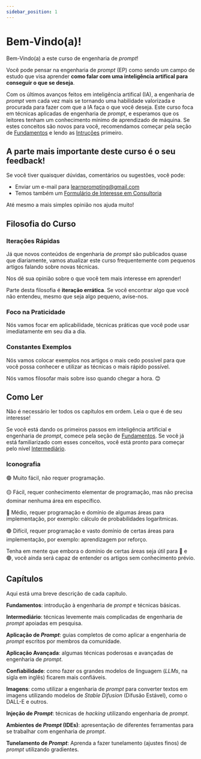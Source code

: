 ```yaml
---
sidebar_position: 1
---
```

# Bem-Vindo(a)!

Bem-Vindo(a) a este curso de engenharia de *prompt*! 

Você pode pensar na engenharia de *prompt* (EP) como sendo um campo de estudo que visa aprender **como falar com uma inteligência artifical para conseguir o que se deseja**. 

Com os últimos avanços feitos em inteligência artifical (IA), a engenharia de *prompt* vem cada vez mais se tornando uma habilidade valorizada e procurada para fazer com que a IA faça o que você deseja.
Este curso foca em técnicas aplicadas de engenharia de *prompt*, e esperamos que os leitores tenham um conhecimento mínimo de aprendizado de máquina. Se estes conceitos são novos para você, recomendamos começar pela seção de [Fundamentos](https://promptdev.ai/pt/docs/category/-basics) e lendo as [Intruções](https://promptdev.ai/pt/docs/basics/intro) primeiro.

## A parte mais importante deste curso é o seu feedback!
Se você tiver quaisquer dúvidas, comentários ou sugestões, você pode:
  - Enviar um e-mail para [learnprompting@gmail.com](mailto:promptengineering11@gmail.com)
  - Temos também um [Formulário de Interesse em Consultoria](https://promptdev.ai/consulting)

Até mesmo a mais simples opinião nos ajuda muito!

## Filosofia do Curso

### Iterações Rápidas

Já que novos conteúdos de engenharia de *prompt* são publicados quase que diariamente, vamos atualizar este curso frequentemente com pequenos artigos falando sobre novas técnicas.

Nos dê sua opinião sobre o que você tem mais interesse em aprender!

Parte desta filosofia é **iteração errática**. Se você encontrar algo que você não entendeu, mesmo que seja algo pequeno, avise-nos.


### Foco na Praticidade

Nós vamos focar em aplicabilidade, técnicas práticas que você pode usar imediatamente em seu dia a dia.

### Constantes Exemplos

Nós vamos colocar exemplos nos artigos o mais cedo possível para que você possa conhecer e utilizar as técnicas o mais rápido possível.

Nós vamos filosofar mais sobre isso quando chegar a hora. 😊

## Como Ler

Não é necessário ler todos os capítulos em ordem. Leia o que é de seu interesse!

Se você está dando os primeiros passos em inteligência artificial e engenharia de *prompt*, comece pela seção de [Fundamentos](https://promptdev.ai/pt/docs/category/-basics). Se você já está familiarizado com esses conceitos, você está pronto para começar pelo nível [Intermediário](https://promptdev.ai/ptdocs/category/%EF%B8%8F-intermediate).

### Iconografia

🟢 Muito fácil, não requer programação.

🟡 Fácil, requer conhecimento elementar de programação, mas não precisa dominar nenhuma área em específico.

🔴 Médio, requer programação e domínio de algumas áreas para implementação, por exemplo: cálculo de probabilidades logarítmicas.

🟣 Difícil, requer programação e vasto domínio de certas áreas para implementação, por exemplo: aprendizagem por reforço.

Tenha em mente que embora o domínio de certas áreas seja útil para 🔴 e 🟣, você ainda será capaz de entender os artigos sem conhecimento prévio.

## Capítulos

Aqui está uma breve descrição de cada capítulo.

**Fundamentos**: introdução à engenharia de *prompt* e técnicas básicas.

**Intermediário**: técnicas levemente mais complicadas de engenharia de *prompt* apoiadas em pesquisa.

**Aplicação de *Prompt***: guias completos de como aplicar a engenharia de *prompt* escritos por membros da comunidade.

**Aplicação Avançada**: algumas técnicas poderosas e avançadas de engenharia de *prompt*.

**Confiabilidade**: como fazer os grandes modelos de linguagem (*LLMs*, na sigla em inglês) ficarem mais confiáveis.

**Imagens**: como utilizar a engenharia de *prompt* para converter textos em imagens utilizando modelos de *Stable Difusion* (Difusão Estável), como o DALL-E e outros.

**Injeção de *Prompt***: técnicas de *hacking* utilizando engenharia de *prompt*.

**Ambientes de *Prompt* (IDEs)**: apresentação de diferentes ferramentas para se trabalhar com engenharia de *prompt*.

**Tunelamento de *Prompt***: Aprenda a fazer tunelamento (ajustes finos) de *prompt* utilizando gradientes.
